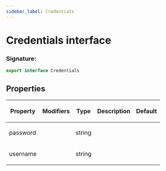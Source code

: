 ```yaml
---
sidebar_label: Credentials
---
```


# Credentials interface

### Signature:

```typescript
export interface Credentials
```

## Properties

<table><thead><tr><th>

Property

</th><th>

Modifiers

</th><th>

Type

</th><th>

Description

</th><th>

Default

</th></tr></thead>
<tbody><tr><td>

<span id="password">password</span>

</td><td>

</td><td>

string

</td><td>

</td><td>

</td></tr>
<tr><td>

<span id="username">username</span>

</td><td>

</td><td>

string

</td><td>

</td><td>

</td></tr>
</tbody></table>
